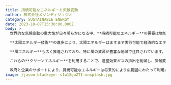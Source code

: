 ```yaml
---
title: 持続可能なエネルギーと気候変動
author: 株式会社メゾンディジョジオ
category: SUSTAINABLE ENERGY
date: 2023-10-07T15:30:00.000Z
body: >
  世界的な気候変動の重大性が日々明らかになる中、**持続可能なエネルギー**の需要は増加しています。これには太陽エネルギー、風エネルギー、水力エネルギーなど、清潔で再生可能なエネルギー源が含まれます。

  **太陽エネルギー技術**の進歩により、太陽エネルギーはますます実行可能で経済的なエネルギー選択肢となっています。

  **風エネルギー**も広く推進されており、特に風の資源が豊富な地域で注目されています。

  これらの**クリーンエネルギー**を利用することで、温室効果ガスの排出を削減し、気候変動の影響を緩和することができます。

  政府と企業のサポートにより、持続可能なエネルギーは将来的により広範囲にわたって利用され、気候変動に対処するサポートを提供します。
image: /jason-blackeye--s1w1SguZTI-unsplash.jpg
---
```

